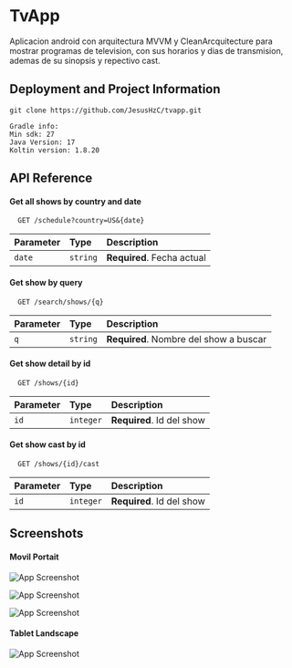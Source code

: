 
# TvApp

Aplicacion android con arquitectura MVVM y CleanArcquitecture para mostrar programas de television, con sus horarios y dias de transmision, ademas de su sinopsis y repectivo cast.


## Deployment and Project Information

```git
git clone https://github.com/JesusHzC/tvapp.git

Gradle info:
Min sdk: 27
Java Version: 17
Koltin version: 1.8.20
```


## API Reference

#### Get all shows by country and date

```http
  GET /schedule?country=US&{date}
```

| Parameter | Type     | Description                       |
| :-------- | :------- | :-------------------------------- |
| `date`      | `string` | **Required**. Fecha actual |

#### Get show by query

```http
  GET /search/shows/{q}
```

| Parameter | Type     | Description                       |
| :-------- | :------- | :-------------------------------- |
| `q`      | `string` | **Required**. Nombre del show a buscar |

#### Get show detail by id

```http
  GET /shows/{id}
```

| Parameter | Type     | Description                       |
| :-------- | :------- | :-------------------------------- |
| `id`      | `integer` | **Required**. Id del show |

#### Get show cast by id

```http
  GET /shows/{id}/cast
```

| Parameter | Type     | Description                       |
| :-------- | :------- | :-------------------------------- |
| `id`      | `integer` | **Required**. Id del show |






## Screenshots

#### Movil Portait
![App Screenshot](https://drive.google.com/uc?export=view&id=1P1SPTnIPfM2EB_nKMkD3K0odDIt0FfML)

![App Screenshot](https://drive.google.com/uc?export=view&id=1fRBgke429xfGCaaDOFu7peDsUrByX6sB)

![App Screenshot](https://drive.google.com/uc?export=view&id=1I4FeQT9DKgyGpyv9NOU4SQhlAmZwmD-S)

#### Tablet Landscape

![App Screenshot](https://drive.google.com/uc?export=view&id=19uyX70WsiBr6IlvbRrwcIttKFuyhg4mv)


